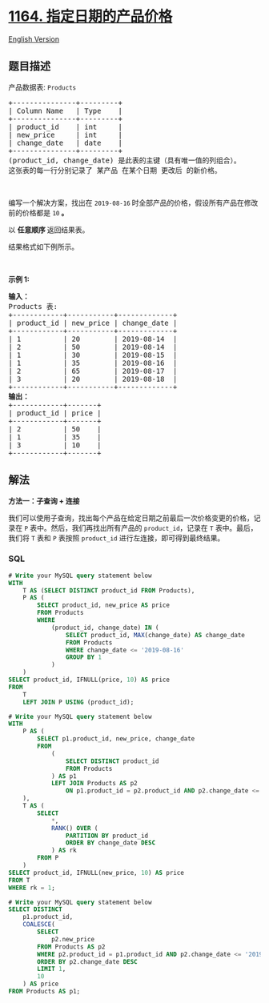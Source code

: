 # [1164. 指定日期的产品价格](https://leetcode.cn/problems/product-price-at-a-given-date)

[English Version](/solution/1100-1199/1164.Product%20Price%20at%20a%20Given%20Date/README_EN.md)

## 题目描述

<!-- 这里写题目描述 -->

<p>产品数据表: <code>Products</code></p>

<pre>
+---------------+---------+
| Column Name   | Type    |
+---------------+---------+
| product_id    | int     |
| new_price     | int     |
| change_date   | date    |
+---------------+---------+
(product_id, change_date) 是此表的主键（具有唯一值的列组合）。
这张表的每一行分别记录了 某产品 在某个日期 更改后 的新价格。</pre>

<p>&nbsp;</p>

<p>编写一个解决方案，找出在&nbsp;<code>2019-08-16</code><strong> </strong>时全部产品的价格，假设所有产品在修改前的价格都是&nbsp;<code>10</code><strong> 。</strong></p>

<p>以 <strong>任意顺序 </strong>返回结果表。</p>

<p>结果格式如下例所示。</p>

<p>&nbsp;</p>

<p><strong>示例 1:</strong></p>

<pre>
<strong>输入：</strong>
Products 表:
+------------+-----------+-------------+
| product_id | new_price | change_date |
+------------+-----------+-------------+
| 1          | 20        | 2019-08-14  |
| 2          | 50        | 2019-08-14  |
| 1          | 30        | 2019-08-15  |
| 1          | 35        | 2019-08-16  |
| 2          | 65        | 2019-08-17  |
| 3          | 20        | 2019-08-18  |
+------------+-----------+-------------+
<strong>输出：</strong>
+------------+-------+
| product_id | price |
+------------+-------+
| 2          | 50    |
| 1          | 35    |
| 3          | 10    |
+------------+-------+</pre>

## 解法

<!-- 这里可写通用的实现逻辑 -->

**方法一：子查询 + 连接**

我们可以使用子查询，找出每个产品在给定日期之前最后一次价格变更的价格，记录在 `P` 表中。然后，我们再找出所有产品的 `product_id`，记录在 `T` 表中。最后，我们将 `T` 表和 `P` 表按照 `product_id` 进行左连接，即可得到最终结果。

<!-- tabs:start -->

### **SQL**

```sql
# Write your MySQL query statement below
WITH
    T AS (SELECT DISTINCT product_id FROM Products),
    P AS (
        SELECT product_id, new_price AS price
        FROM Products
        WHERE
            (product_id, change_date) IN (
                SELECT product_id, MAX(change_date) AS change_date
                FROM Products
                WHERE change_date <= '2019-08-16'
                GROUP BY 1
            )
    )
SELECT product_id, IFNULL(price, 10) AS price
FROM
    T
    LEFT JOIN P USING (product_id);
```

```sql
# Write your MySQL query statement below
WITH
    P AS (
        SELECT p1.product_id, new_price, change_date
        FROM
            (
                SELECT DISTINCT product_id
                FROM Products
            ) AS p1
            LEFT JOIN Products AS p2
                ON p1.product_id = p2.product_id AND p2.change_date <= '2019-08-16'
    ),
    T AS (
        SELECT
            *,
            RANK() OVER (
                PARTITION BY product_id
                ORDER BY change_date DESC
            ) AS rk
        FROM P
    )
SELECT product_id, IFNULL(new_price, 10) AS price
FROM T
WHERE rk = 1;
```

```sql
# Write your MySQL query statement below
SELECT DISTINCT
    p1.product_id,
    COALESCE(
        SELECT
            p2.new_price
        FROM Products AS p2
        WHERE p2.product_id = p1.product_id AND p2.change_date <= '2019-08-16'
        ORDER BY p2.change_date DESC
        LIMIT 1,
        10
    ) AS price
FROM Products AS p1;
```

<!-- tabs:end -->

